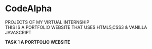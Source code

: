 # CodeAlpha
PROJECTS OF MY VIRTUAL INTERNSHIP <br>
THIS IS A PORTFOLIO WEBSITE THAT USES HTML5,CSS3  & VANILLA JAVASCRIPT

<b>TASK 1 A PORTFOLIO WEBSITE <br>
